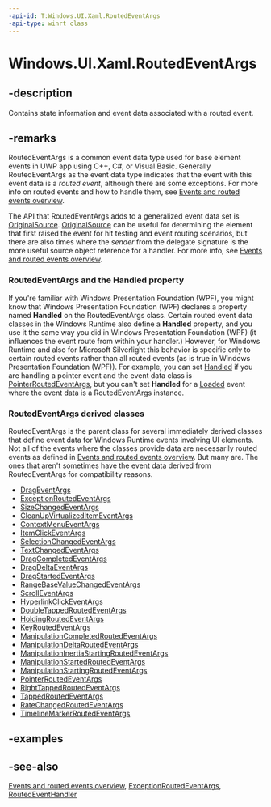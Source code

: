 ```yaml
---
-api-id: T:Windows.UI.Xaml.RoutedEventArgs
-api-type: winrt class
---
```


<!-- Class syntax.
public class RoutedEventArgs : Windows.UI.Xaml.IRoutedEventArgs
-->

# Windows.UI.Xaml.RoutedEventArgs

## -description
Contains state information and event data associated with a routed event.



## -remarks
RoutedEventArgs is a common event data type used for base element events in UWP app using C++, C#, or Visual Basic. Generally RoutedEventArgs as the event data type indicates that the event with this event data is a *routed event*, although there are some exceptions. For more info on routed events and how to handle them, see [Events and routed events overview](/windows/uwp/xaml-platform/events-and-routed-events-overview).

The API that RoutedEventArgs adds to a generalized event data set is [OriginalSource](routedeventargs_originalsource.md). [OriginalSource](routedeventargs_originalsource.md) can be useful for determining the element that first raised the event for hit testing and event routing scenarios, but there are also times where the *sender* from the delegate signature is the more useful source object reference for a handler. For more info, see [Events and routed events overview](/windows/uwp/xaml-platform/events-and-routed-events-overview).

### RoutedEventArgs and the Handled property

If you're familiar with Windows Presentation Foundation (WPF), you might know that Windows Presentation Foundation (WPF) declares a property named **Handled** on the RoutedEventArgs class. Certain routed event data classes in the Windows Runtime also define a **Handled** property, and you use it the same way you did in Windows Presentation Foundation (WPF) (it influences the event route from within your handler.) However, for Windows Runtime and also for Microsoft Silverlight this behavior is specific only to certain routed events rather than all routed events (as is true in Windows Presentation Foundation (WPF)). For example, you can set [Handled](../windows.ui.xaml.input/pointerroutedeventargs_handled.md) if you are handling a pointer event and the event data class is [PointerRoutedEventArgs](../windows.ui.xaml.input/pointerroutedeventargs.md), but you can't set **Handled** for a [Loaded](frameworkelement_loaded.md) event where the event data is a RoutedEventArgs instance.

### **RoutedEventArgs** derived classes

RoutedEventArgs is the parent class for several immediately derived classes that define event data for Windows Runtime events involving UI elements. Not all of the events where the classes provide data are necessarily routed events as defined in [Events and routed events overview](/windows/uwp/xaml-platform/events-and-routed-events-overview). But many are. The ones that aren't sometimes have the event data derived from RoutedEventArgs for compatibility reasons.

+ [DragEventArgs](drageventargs.md)
+ [ExceptionRoutedEventArgs](exceptionroutedeventargs.md)
+ [SizeChangedEventArgs](sizechangedeventargs.md)
+ [CleanUpVirtualizedItemEventArgs](../windows.ui.xaml.controls/cleanupvirtualizeditemeventargs.md)
+ [ContextMenuEventArgs](../windows.ui.xaml.controls/contextmenueventargs.md)
+ [ItemClickEventArgs](../windows.ui.xaml.controls/itemclickeventargs.md)
+ [SelectionChangedEventArgs](../windows.ui.xaml.controls/selectionchangedeventargs.md)
+ [TextChangedEventArgs](../windows.ui.xaml.controls/textchangedeventargs.md)
+ [DragCompletedEventArgs](../windows.ui.xaml.controls.primitives/dragcompletedeventargs.md)
+ [DragDeltaEventArgs](../windows.ui.xaml.controls.primitives/dragdeltaeventargs.md)
+ [DragStartedEventArgs](../windows.ui.xaml.controls.primitives/dragstartedeventargs.md)
+ [RangeBaseValueChangedEventArgs](../windows.ui.xaml.controls.primitives/rangebasevaluechangedeventargs.md)
+ [ScrollEventArgs](../windows.ui.xaml.controls.primitives/scrolleventargs.md)
+ [HyperlinkClickEventArgs](../windows.ui.xaml.documents/hyperlinkclickeventargs.md)
+ [DoubleTappedRoutedEventArgs](../windows.ui.xaml.input/doubletappedroutedeventargs.md)
+ [HoldingRoutedEventArgs](../windows.ui.xaml.input/holdingroutedeventargs.md)
+ [KeyRoutedEventArgs](../windows.ui.xaml.input/keyroutedeventargs.md)
+ [ManipulationCompletedRoutedEventArgs](../windows.ui.xaml.input/manipulationcompletedroutedeventargs.md)
+ [ManipulationDeltaRoutedEventArgs](../windows.ui.xaml.input/manipulationdeltaroutedeventargs.md)
+ [ManipulationInertiaStartingRoutedEventArgs](../windows.ui.xaml.input/manipulationinertiastartingroutedeventargs.md)
+ [ManipulationStartedRoutedEventArgs](../windows.ui.xaml.input/manipulationstartedroutedeventargs.md)
+ [ManipulationStartingRoutedEventArgs](../windows.ui.xaml.input/manipulationstartingroutedeventargs.md)
+ [PointerRoutedEventArgs](../windows.ui.xaml.input/pointerroutedeventargs.md)
+ [RightTappedRoutedEventArgs](../windows.ui.xaml.input/righttappedroutedeventargs.md)
+ [TappedRoutedEventArgs](../windows.ui.xaml.input/tappedroutedeventargs.md)
+ [RateChangedRoutedEventArgs](../windows.ui.xaml.media/ratechangedroutedeventargs.md)
+ [TimelineMarkerRoutedEventArgs](../windows.ui.xaml.media/timelinemarkerroutedeventargs.md)


## -examples

## -see-also
[Events and routed events overview](/windows/uwp/xaml-platform/events-and-routed-events-overview), [ExceptionRoutedEventArgs](exceptionroutedeventargs.md), [RoutedEventHandler](routedeventhandler.md)

